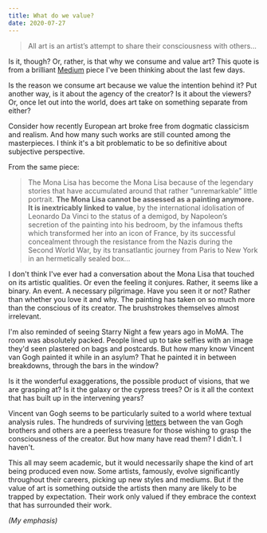 ```yaml
---
title: What do we value?
date: 2020-07-27
---
```


<blockquote>All art is an artist’s attempt to share their consciousness with others...</blockquote><p>Is it, though? Or, rather, is that why we consume and value art? This quote is from a brilliant <a href="https://medium.com/mutualart/the-trouble-with-ken-griffins-basquiat-5f82477ca303">Medium</a> piece I've been thinking about the last few days.</p><p>Is the reason we consume art because we value the intention behind it? Put another way, is it about the agency of the creator? Is it about the viewers? Or, once let out into the world, does art take on something separate from either?</p><p>Consider how recently European art broke free from dogmatic classicism and realism. And how many such works are still counted among the masterpieces. I think it's a bit problematic to be so definitive about subjective perspective.</p><p>From the same piece:</p><blockquote>The Mona Lisa has become the Mona Lisa because of the legendary stories that have accumulated around that rather “unremarkable” little portrait. <strong>The Mona Lisa cannot be assessed as a painting anymore. It is inextricably linked to value</strong>, by the international idolisation of Leonardo Da Vinci to the status of a demigod, by Napoleon’s secretion of the painting into his bedroom, by the infamous thefts which transformed her into an icon of France, by its successful concealment through the resistance from the Nazis during the Second World War, by its transatlantic journey from Paris to New York in an hermetically sealed box...</blockquote><p>I don't think I've ever had a conversation about the Mona Lisa that touched on its artistic qualities. Or even the feeling it conjures. Rather, it seems like a binary. An event. A necessary pilgrimage. Have you seen it or not? Rather than whether you love it and why. The painting has taken on so much more than the conscious of its creator. The brushstrokes themselves almost irrelevant. </p><p>I'm also reminded of seeing Starry Night a few years ago in MoMA. The room was absolutely packed. People lined up to take selfies with an image they'd seen plastered on bags and postcards. But how many know Vincent van Gogh painted it while in an asylum? That he painted it in between breakdowns, through the bars in the window?</p><p>Is it the wonderful exaggerations, the possible product of visions, that we are grasping at? Is it the galaxy or the cypress trees? Or is it all the context that has built up in the intervening years?</p><p>Vincent van Gogh seems to be particularly suited to a world where textual analysis rules. The hundreds of surviving <a href="https://joshnicholas.com/diving-into-van-goghs-letters/">letters</a> between the van Gogh brothers and others are a peerless treasure for those wishing to grasp the consciousness of the creator. But how many have read them? I didn't. I haven't.</p><p>This all may seem academic, but it would necessarily shape the kind of art being produced even now. Some artists, famously, evolve significantly throughout their careers, picking up new styles and mediums. But if the value of art is something outside the artists then many are likely to be trapped by expectation. Their work only valued if they embrace the context that has surrounded their work.</p><p><em>(My emphasis)</em></p>